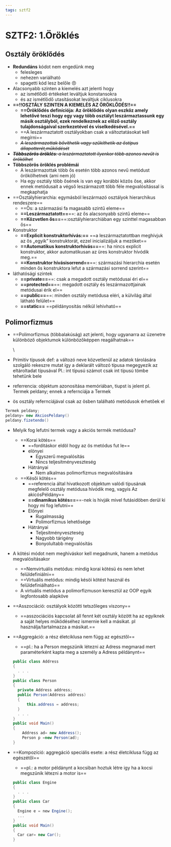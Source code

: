 ```yaml
---
tags: sztf2
---
```

# SZTF2: 1.Öröklés

## Osztály öröklődés

* **Redundáns** kódot nem engedünk meg
  * felesleges
  * nehezen variálható
  * spagetti kód lesz belőle :angry:
* Alacsonyabb szinten a kiemelés azt jelenti hogy
  * az ismétlődő értékeket leváltjuk konstansokra
  * és az ismétlődő utasításokat leváltjuk ciklusokra
* **==!!OSZTÁLY SZINTEN A KIEMELÉS AZ ÖRÖKLŐDÉS!!==**
  * **==Öröklődés definíciója: Az öröklődés olyan eszköz amely lehetővé teszi hogy egy vagy több osztályt leszármaztassunk egy másik osztályból, ezek rendelkeznek az előző osztály tulajdonságaival szerkezetével és viselkedésével.==**
  * ==A leszármaztatott osztályokban csak a változtatásokat kell megírni==
  * *~~A leszármazottak bővíthetik vagy szűkíthetik az őstípus állapotterét,működését~~*
* ***~~Többszörös öröklés~~****~~: a leszármaztatott ilyenkor több azonos nevűt is örökölhet~~*
* **Többszörös öröklés problémái**
  * A leszármazottak több ős esetén több azonos nevű metódust  örökölhetnek (ami nem jó)
  * Ha egy osztály több ősének is van egy korábbi közös őse, akkor ennek metódusait a végső leszármazott több féle megvalósítással is megkaphatja
* ==Osztályhierarchia: egymásból leszármazó osztályok hierarchikus rendeszere==
  * ==Ős: a származási fa magasabb szintű eleme==
  * **==Leszármaztatott==**==: az ős alacsonyabb szintű eleme==
  * **==Közvetlen ős==**==:osztályhierarchiában egy szinttel magasabban ős==
* Konstruktor
  * **==Explicit konstruktorhívás:==** ==a leszármaztatottban meghívjuk az ős „egyik” konstruktorát, ezzel inicializáljuk a mezöket==
  * **==Automatikus konstruktorhívás==**==: ha nincs explicit konstruktor, akkor automatikusan az üres konstruktor hívódik meg.==
  * **==Konstruktor hívásisorrend==**==: származási hierarchia esetén minden ős konstruktora lefut a származási sorrend szerint==
* láthatósági szintek
  * **==private==**==: csak a megadott osztály metódusai éri el==
  * **==protected==**==: megadott osztály és leszármazottjainak metódusai érik el==
  * **==public==**==: minden osztály metódusa eléri, a külvilág által látható felület==
  * **==static==** ==példányositás nélkül lehivható==

## Polimorfizmus

* ==Polimorfizmus (többalakúság) azt jelenti, hogy ugyanarra az üzenetre különböző objektumok különbözőképpen reagálhatnak==

  \
* Primitiv típusok def: a változó neve közvetlenül az adatok tárolására szolgáló rekeszre mutat így a deklarált változó típusa megegyezik az eltároltadat típusával Pl.: int típusú számot csak int típusú tömbe tehetünk bele
* referrencia: objektum azonositása memóriában, tiupst is jelent pl. Termek peldany; ennek a refernciája a Termek
* ös osztály refernciájával csak az ösben található metódusok érhetőek el

```csharp
Termek peldany;
peldany= new AkciosPeldany()
peldany.fizetendo()
```

* Melyik fog lefutni termek vagy a akciós termék metódusa?
  * ==Korai kötés==
    * ==forditáskor eldöl hogy az ös metódus fut le==
    * elönyei
      * Egyszerű megvalósítás
      * Nincs teljesítményveszteség
    * Hátrányai
      - Nem alkalmas polimorfizmus megvalósítására
  * ==Késői kötés==
    * ==referencia által hivatkozott objektum valódi típusának megfelelő osztály metódusa hívódik meg, vagyis Az akicósPéldány==
    * **==dinamikus kötés==**==-nek is hivják mivel futásidöben derül ki hogy mi fog lefutni==
    * Előnyei
      * Rugalmasság
      * Polimorfizmus lehetősége
    * Hátrányai
      * Teljesítményveszteség
      * Nagyobb tárigény
      * Bonyolultabb megvalósítás
* A kötési módot nem meghíváskor kell megadnunk, hanem a metódus megvalósításakor
  * ==Nemvirtuális metódus: mindig korai kötésü és nem lehet felüldefiniálni==
  * ==Virtuális metódus: mindig késöi kötést használ és felüldefiniálható==
  * A virtuális metódus a polimorfizmuson keresztül az OOP egyik legfontosabb alapköve
* ==Asszociáció: osztályok közötti tetszőleges viszony==
  * ==asszociációs kapcsolat áll fennt két osztály között ha az egyiknek a saját helyes működéséhez ismernie kell a másikat. pl használja/tartalmazza a másikat.==


* ==Aggregáció: a rész életciklusa nem függ az egésztől==
  * ==pl.: ha a Person megszünik létezni az Adress megmarad mert paraméterként kapta meg a személy a Adress példánynt==

  ```csharp
  public class Address 
  { 
    . . . 
  } 
  public class Person 
  { 
  	private Address address; 
  	public Person(Address address) 
  	{ 
  		this.address = address; 
  	} 
  	. . . 
  }
  public void Main()
  {
      Address ad= new Address();
      Person p =new Person(ad);
  }
  ```
* ==Kompozíció: aggregáció speciális esete: a rész életciklusa függ az egészétől==
  * ==pl.: a motor példánynt a kocsiban hoztuk létre igy ha a kocsi megszünik létezni a motor is==

  ```csharp
  public class Engine 
  { 
  	. . . 
  } 
  public class Car 
  { 
  	Engine e = new Engine(); 
  	... 
  }
  public void Main()
  {
    Car car= new Car();
  }
  ```


